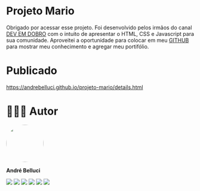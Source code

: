 # Projeto Mario

Obrigado por acessar esse projeto. Foi desenvolvido pelos irmãos do canal  [DEV EM DOBRO](https://www.youtube.com/@DevemDobro)  com o intuito de apresentar o HTML, CSS e Javascript para sua comunidade. Aproveitei a oportunidade para colocar em meu  [GITHUB](https://github.com/andrebelluci)  para mostrar meu conhecimento e agregar meu portifólio.


# Publicado
https://andrebelluci.github.io/projeto-mario/details.html

# 👨🏻‍💻 Autor
<img  style="border-radius: 50%;"  src="https://code.ifoodcorp.com.br/uploads/-/system/user/avatar/1822/avatar.png?width=90"  width="100px;"  alt=""/>
<br />

**André Belluci**

<div>
 <a href = "mailto:andrebelluci@gmail.com"><img src="https://img.shields.io/badge/Gmail-D14836?style=for-the-badge&logo=gmail&logoColor=white&link=mailto:andrebelluci@gmail.com" target="_blank"></a>
 <a href="https://instagram.com/andrebelluci" target="_blank"><img src="https://img.shields.io/badge/Instagram-E4405F?style=for-the-badge&logo=instagram&logoColor=white&link=https://instagram.com/andrebelluci" target="_blank"></a>
 <a href="https://discordapp.com/users/445665096107294730" target="_blank"><img src="https://img.shields.io/badge/Discord-36393e?style=for-the-badge&logo=discord&logoColor=white&link=https://discordapp.com/users/445665096107294730" target="_blank"></a>
 <a href="https://t.me/andrebelluci" target="_blank"><img src="https://img.shields.io/badge/Telegram-2CA5E0?style=for-the-badge&logo=telegram&logoColor=white&link=https://t.me/andrebelluci" target="_blank"></a>
 <a href="https://github.com/andrebelluci" target="_blank"><img src="https://img.shields.io/badge/GitHub-100000?style=for-the-badge&logo=github&logoColor=white&link=https://github.com/andrebelluci" target="_blank"></a>
 <a href="https://www.linkedin.com/in/andrebelluci" target="_blank"><img src="https://img.shields.io/badge/-LinkedIn-%230077B5?style=for-the-badge&logo=linkedin&logoColor=white" target="_blank"></a> 
</div>

